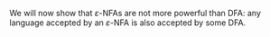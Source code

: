 We will now show that $\varepsilon$-NFAs are not more powerful than DFA:
any language accepted by an $\varepsilon$-NFA is also accepted by some
DFA.
